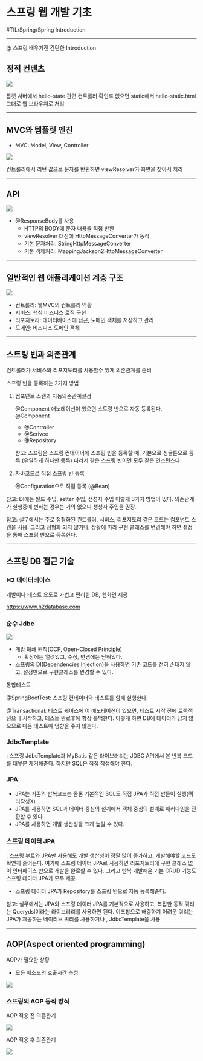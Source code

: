 # 스프링 웹 개발 기초
#TIL/Spring/Spring Introduction

---
@ 스프링 배우기전 간단한 Introduction

## 정적 컨텐츠

![](../images/스웹_1.PNG)

톰켓 서버에서 hello-state 관련 컨트롤러 확인후 없으면 static에서 hello-static.html 그대로 웹 브라우저로 처리

---

## MVC와 템플릿 엔진

- MVC: Model, View, Controller

![](../images/스웹_2.PNG)

컨트롤러에서 리턴 값으로 문자를 반환하면 viewResolver가 화면을 찾아서 처리

---

## API

![](../images/스웹_3.PNG)

- @ResponseBody를 사용
    - HTTP의 BODY에 문자 내용을 직접 반환
    - viewResolver 대신에 HttpMessageConverter가 동작
    - 기본 문자처리: StringHttpMessageConverter
    - 기본 객체처리: MappingJackson2HttpMessageConverter

---

## 일반적인 웹 애플리케이션 계층 구조

![](../images/스웹_4.PNG)

- 컨트롤러: 웹MVC의 컨트롤러 역활
- 서비스: 핵심 비즈니스 로직 구현
- 리포지토리: 데이터베이스에 접근, 도메인 객체를 저장하고 관리
- 도메인: 비즈니스 도메인 객체

---

## 스트링 빈과 의존관계

컨트롤러가 서비스와 리포지토리를 사용할수 있게 의존관계를 준비


스프링 빈을 등록하는 2가지 방법
1. 컴포넌트 스캔과 자동의존관계설정

    @Component 애노테이션이 있으면 스트링 빈으로 자동 등록된다.
    @Component
    - @Controller
    - @Serivce
    - @Repository

    참고: 스프링은 스프링 컨테이너에 스프링 빈을 등록할 때, 기본으로 싱글톤으로 등록.(유일하게 하나만 등록) 따라서 같은 스프링 빈이면 모두 같은 인스턴스다.

2. 자바코드로 직접 스프링 빈 등록

    @Configuration으로 직접 등록 (@Bean)


참고: DI에는 필드 주입, setter 주입, 생성자 주입 이렇게 3가지 방법이 있다. 의존관계가 실행중에 변하는 경우는 거의 없으니 생성자 주입을 권장.

참고: 실무에서는 주로 정형화된 컨트롤러, 서비스, 리포지토리 같은 코드는 컴포넌트 스캔을 사용. 그리고 정형화 되지 않거나, 상황에 따라 구현 클래스를 변경해야 하면 설정을 통해 스프링 빈으로 등록한다.

---

## 스프링 DB 접근 기술

### H2 데이터베이스

개발이나 테스트 요도로 가볍고 편리한 DB, 웹화면 제공

https://www.h2database.com

### 순수 Jdbc

![](../images/스웹_5.PNG)

- 개방 폐쇄 원칙(OCP, Open-Closed Principle)
    - 확장에는 열려있고, 수정, 변경에는 닫혀있다.
- 스프링의 DI(Dependencies Injection)을 사용하면 기존 코드를 전혀 손대지 않고, 설정만으로 구현클래스를 변경할 수 있다.


통합테스트

@SpringBootTest: 스프링 컨테이너와 테스트를 함께 실행한다.

@Transactional: 테스트 케이스에 이 애노테이션이 있으면, 테스트 시작 전에 트랙잭션으 ㅣ시작하고, 테스트 완료후에 항상 롤백한다. 이렇게 하면 DB에 데이터가 남지 않으므로 다음 테스트에 영향을 주지 않는다.

### JdbcTemplate
: 스프링 JdbcTemplate과 MyBatis 같은 라이브러리는 JDBC API에서 본 반복 코드를 대부분 제거해준다. 하지만 SQL은 직접 작성해야 한다.

### JPA
-  JPA는 기존의 반복코드는 물론 기본적인 SQL도 직접 JPA가 직접 만들어 실행(쿼리작성X)
- JPA를 사용하면 SQL과 데이터 중심의 설계에서 객체 중심의 설계로 패러다임을 전환할 수 있다.
- JPA를 사용하면 개발 생산성을 크게 높일 수 있다.

### 스프링 데이터 JPA
: 스프링 부트와 JPA만 사용해도 개발 생산성이 정말 많이 증가하고, 개발해야할 코드도 확연히 줄어든다. 여기에 스프링 데이터 JPA르 사용하면 리포지토리에 구현 클래스 없이 인터페이스 만으로 개발을 완료할 수 있다. 그리고 반복 개발해온 기본 CRUD 기능도 스프링 데이터 JPA가 모두 제공.

- 스프링 데이터 JPA가 Repository를 스프링 빈으로 자동 등록해준다.

참고: 실무에서는 JPA와 스프링 데이터 JPA를 기본적으로 사용하고, 복잡한 동적 쿼리는 Querydsl이라는 라이브러리를 사용하면 된다. 이조합으로 해결하기 어려운 쿼리는 JPA가 제공하는 네이티브 쿼리를 사용하거나 , JdbcTemplate을 사용

---

## AOP(Aspect oriented programming)

AOP가 필요한 상황

- 모든 메소드의 호출시간 측정

![](../images/스웹_6.PNG)

### 스프링의 AOP 동작 방식

AOP 적용 전 의존관계

![](../images/스웹_7.PNG)

AOP 적용 후 의존관계

![](../images/스웹_8.PNG)
